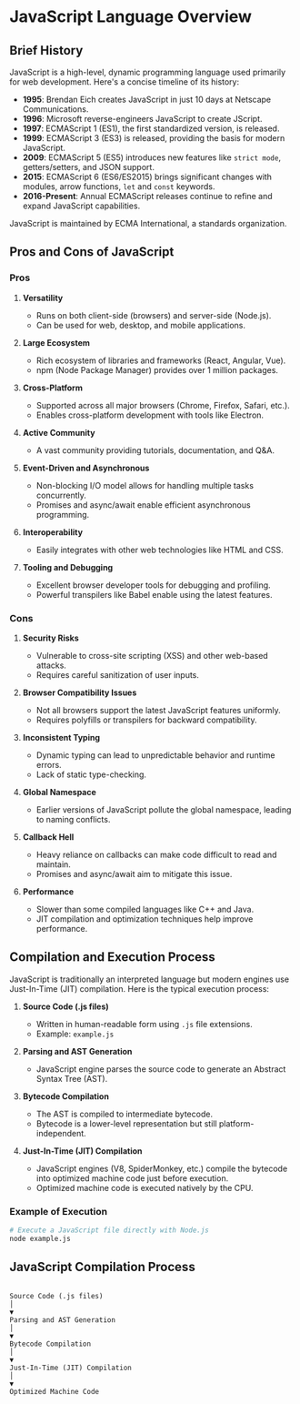 # JavaScript Language Overview

## Brief History

JavaScript is a high-level, dynamic programming language used primarily for web development. Here's a concise timeline of its history:

- **1995**: Brendan Eich creates JavaScript in just 10 days at Netscape Communications.
- **1996**: Microsoft reverse-engineers JavaScript to create JScript.
- **1997**: ECMAScript 1 (ES1), the first standardized version, is released.
- **1999**: ECMAScript 3 (ES3) is released, providing the basis for modern JavaScript.
- **2009**: ECMAScript 5 (ES5) introduces new features like `strict mode`, getters/setters, and JSON support.
- **2015**: ECMAScript 6 (ES6/ES2015) brings significant changes with modules, arrow functions, `let` and `const` keywords.
- **2016-Present**: Annual ECMAScript releases continue to refine and expand JavaScript capabilities.

JavaScript is maintained by ECMA International, a standards organization.

## Pros and Cons of JavaScript

### Pros

1. **Versatility**

   - Runs on both client-side (browsers) and server-side (Node.js).
   - Can be used for web, desktop, and mobile applications.

2. **Large Ecosystem**

   - Rich ecosystem of libraries and frameworks (React, Angular, Vue).
   - npm (Node Package Manager) provides over 1 million packages.

3. **Cross-Platform**

   - Supported across all major browsers (Chrome, Firefox, Safari, etc.).
   - Enables cross-platform development with tools like Electron.

4. **Active Community**

   - A vast community providing tutorials, documentation, and Q&A.

5. **Event-Driven and Asynchronous**

   - Non-blocking I/O model allows for handling multiple tasks concurrently.
   - Promises and async/await enable efficient asynchronous programming.

6. **Interoperability**

   - Easily integrates with other web technologies like HTML and CSS.

7. **Tooling and Debugging**
   - Excellent browser developer tools for debugging and profiling.
   - Powerful transpilers like Babel enable using the latest features.

### Cons

1. **Security Risks**

   - Vulnerable to cross-site scripting (XSS) and other web-based attacks.
   - Requires careful sanitization of user inputs.

2. **Browser Compatibility Issues**

   - Not all browsers support the latest JavaScript features uniformly.
   - Requires polyfills or transpilers for backward compatibility.

3. **Inconsistent Typing**

   - Dynamic typing can lead to unpredictable behavior and runtime errors.
   - Lack of static type-checking.

4. **Global Namespace**

   - Earlier versions of JavaScript pollute the global namespace, leading to naming conflicts.

5. **Callback Hell**

   - Heavy reliance on callbacks can make code difficult to read and maintain.
   - Promises and async/await aim to mitigate this issue.

6. **Performance**
   - Slower than some compiled languages like C++ and Java.
   - JIT compilation and optimization techniques help improve performance.

## Compilation and Execution Process

JavaScript is traditionally an interpreted language but modern engines use Just-In-Time (JIT) compilation. Here is the typical execution process:

1. **Source Code (.js files)**

   - Written in human-readable form using `.js` file extensions.
   - Example: `example.js`

2. **Parsing and AST Generation**

   - JavaScript engine parses the source code to generate an Abstract Syntax Tree (AST).

3. **Bytecode Compilation**

   - The AST is compiled to intermediate bytecode.
   - Bytecode is a lower-level representation but still platform-independent.

4. **Just-In-Time (JIT) Compilation**
   - JavaScript engines (V8, SpiderMonkey, etc.) compile the bytecode into optimized machine code just before execution.
   - Optimized machine code is executed natively by the CPU.

### Example of Execution

```bash
# Execute a JavaScript file directly with Node.js
node example.js
```
## JavaScript Compilation Process
```

Source Code (.js files)
│
▼
Parsing and AST Generation
│
▼
Bytecode Compilation
│
▼
Just-In-Time (JIT) Compilation
│
▼
Optimized Machine Code

```

```
